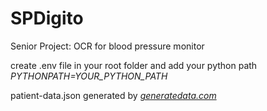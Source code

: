# SPDigito
Senior Project: OCR for blood pressure monitor

create .env file in your root folder and add your python path  
<i>PYTHONPATH=YOUR_PYTHON_PATH</i>  
  
  
patient-data.json generated by <a href="https://www.generatedata.com/"><i>generatedata.com</i></a>
